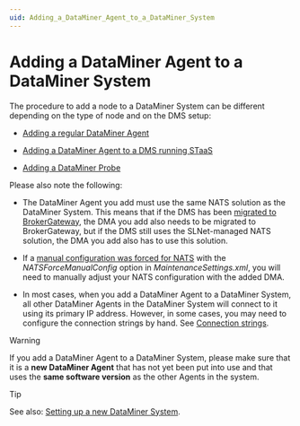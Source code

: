 ```yaml
---
uid: Adding_a_DataMiner_Agent_to_a_DataMiner_System
---
```


# Adding a DataMiner Agent to a DataMiner System

The procedure to add a node to a DataMiner System can be different depending on the type of node and on the DMS setup:

- [Adding a regular DataMiner Agent](xref:Adding_a_regular_DataMiner_Agent)

- [Adding a DataMiner Agent to a DMS running STaaS](xref:Adding_a_DMA_to_a_DMS_running_STaaS)

- [Adding a DataMiner Probe](xref:Adding_a_DataMiner_Probe)

Please also note the following:

- The DataMiner Agent you add must use the same NATS solution as the DataMiner System. This means that if the DMS has been [migrated to BrokerGateway](xref:BrokerGateway_Migration), the DMA you add also needs to be migrated to BrokerGateway, but if the DMS still uses the SLNet-managed NATS solution, the DMA you add also has to use this solution.

- If a [manual configuration was forced for NATS](xref:SLNetClientTest_disabling_automatic_nats_config) with the *NATSForceManualConfig* option in *MaintenanceSettings.xml*, you will need to manually adjust your NATS configuration with the added DMA.<!-- RN 42019+42020 -->

- In most cases, when you add a DataMiner Agent to a DataMiner System, all other DataMiner Agents in the DataMiner System will connect to it using its primary IP address. However, in some cases, you may need to configure the connection strings by hand. See [Connection strings](xref:Connection_strings).

> [!WARNING]
> If you add a DataMiner Agent to a DataMiner System, please make sure that it is a **new DataMiner Agent** that has not yet been put into use and that uses the **same software version** as the other Agents in the system.

> [!TIP]
> See also: [Setting up a new DataMiner System](xref:Before_you_begin_to_set_up_a_new_DMS).

